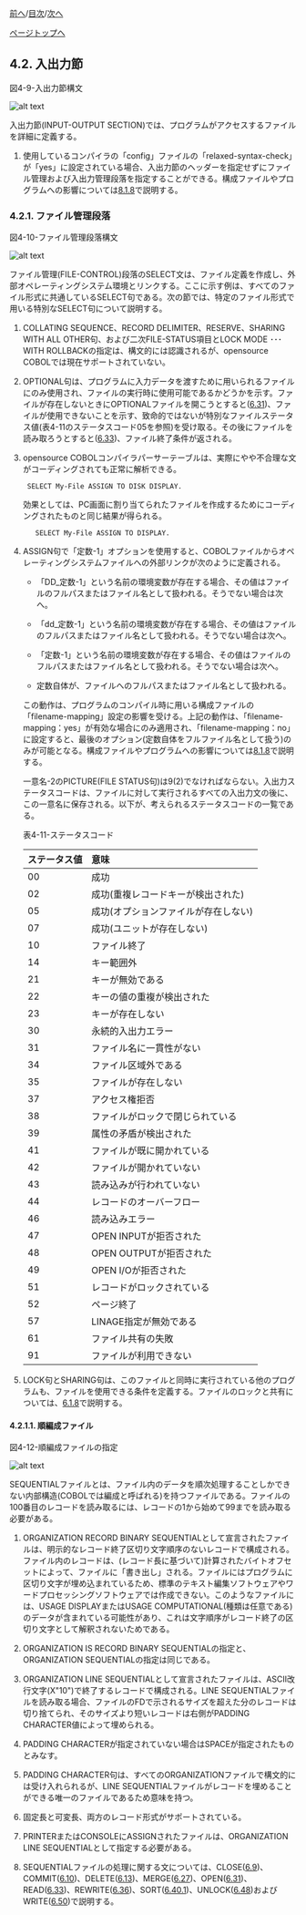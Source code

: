 <!--navi start1-->
[前へ](4-1-4.md)/[目次](https://momo2584.github.io/opensourcecobol.github.io/markdown/TOC.html)/[次へ](4-2-1-2.md)
<!--navi end1-->
<!--navi start2-->

[ページトップへ](4-2-1-1.md)
<!--navi end2-->
## 4.2. 入出力節

図4-9-入出力節構文

![alt text](Image/4-9.png)

入出力節(INPUT-OUTPUT SECTION)では、プログラムがアクセスするファイルを詳細に定義する。

1. 使用しているコンパイラの「config」ファイルの「relaxed-syntax-check」が「yes」に設定されている場合、入出力節のヘッダーを指定せずにファイル管理および入出力管理段落を指定することができる。構成ファイルやプログラムへの影響については[8.1.8](8-1-8.md)で説明する。

### 4.2.1. ファイル管理段落

図4-10-ファイル管理段落構文

![alt text](Image/4-10.png)

ファイル管理(FILE-CONTROL)段落のSELECT文は、ファイル定義を作成し、外部オペレーティングシステム環境とリンクする。ここに示す例は、すべてのファイル形式に共通しているSELECT句である。次の節では、特定のファイル形式で用いる特別なSELECT句について説明する。

1. COLLATING SEQUENCE、RECORD DELIMITER、RESERVE、SHARING WITH ALL OTHER句、および二次FILE-STATUS項目とLOCK MODE ･･･ WITH ROLLBACKの指定は、構文的には認識されるが、opensource COBOLでは現在サポートされていない。

2. OPTIONAL句は、プログラムに入力データを渡すために用いられるファイルにのみ使用され、ファイルの実行時に使用可能であるかどうかを示す。ファイルが存在しないときにOPTIONALファイルを開こうとすると([6.31](6-31.md))、ファイルが使用できないことを示す、致命的ではないが特別なファイルステータス値(表4-11のステータスコード05を参照)を受け取る。その後にファイルを読み取ろうとすると([6.33](6-33-1.md))、ファイル終了条件が返される。

3. opensource COBOLコンパイラパーサーテーブルは、実際にやや不合理な文がコーディングされても正常に解析できる。

        SELECT My-File ASSIGN TO DISK DISPLAY.

    効果としては、PC画面に割り当てられたファイルを作成するためにコーディングされたものと同じ結果が得られる。

          SELECT My-File ASSIGN TO DISPLAY.


4. ASSIGN句で「定数-1」オプションを使用すると、COBOLファイルからオペレーティングシステムファイルへの外部リンクが次のように定義される。

    - 「DD_定数-1」という名前の環境変数が存在する場合、その値はファイルのフルパスまたはファイル名として扱われる。そうでない場合は次へ。

    - 「dd_定数-1」という名前の環境変数が存在する場合、その値はファイルのフルパスまたはファイル名として扱われる。そうでない場合は次へ。

    - 「定数-1」という名前の環境変数が存在する場合、その値はファイルのフルパスまたはファイル名として扱われる。そうでない場合は次へ。

    - 定数自体が、ファイルへのフルパスまたはファイル名として扱われる。

    この動作は、プログラムのコンパイル時に用いる構成ファイルの「filename-mapping」設定の影響を受ける。上記の動作は、「filename-mapping：yes」が有効な場合にのみ適用され、「filename-mapping：no」に設定すると、最後のオプション(定数自体をフルファイル名として扱う)のみが可能となる。構成ファイルやプログラムへの影響については[8.1.8](8-1-8.md)で説明する。

    一意名-2のPICTURE(FILE STATUS句)は9(2)でなければならない。入出力ステータスコードは、ファイルに対して実行されるすべての入出力文の後に、この一意名に保存される。以下が、考えられるステータスコードの一覧である。

    表4-11-ステータスコード

    |ステータス値 | 意味  |
     | :--- | :--- |
     |00 | 成功|
     |02 | 成功(重複レコードキーが検出された)|
     |05 | 成功(オプションファイルが存在しない)|
     |07 | 成功(ユニットが存在しない)|
     |10 |ファイル終了|
     |14 |キー範囲外|
     |21 |キーが無効である|
     |22 |キーの値の重複が検出された|
     |23 |キーが存在しない|
     |30 |永続的入出力エラー|
     |31 |ファイル名に一貫性がない|
     |34 |ファイル区域外である|
     |35 |ファイルが存在しない|
     |37 |アクセス権拒否|
     |38 |ファイルがロックで閉じられている|
     |39 |属性の矛盾が検出された|
     |41 |ファイルが既に開かれている|
     |42 |ファイルが開かれていない|
     |43 |読み込みが行われていない|
     |44 |レコードのオーバーフロー|
     |46 |読み込みエラー|
     |47 |OPEN INPUTが拒否された|
     |48 |OPEN OUTPUTが拒否された|
     |49 |OPEN I/Oが拒否された|
     |51 |レコードがロックされている|
     |52 |ページ終了|
     |57 |LINAGE指定が無効である|
     |61 |ファイル共有の失敗|
     |91 |ファイルが利用できない|

5. LOCK句とSHARING句は、このファイルと同時に実行されている他のプログラムも、ファイルを使用できる条件を定義する。ファイルのロックと共有については、[6.1.8](6-1-8-1.md)で説明する。

#### 4.2.1.1. 順編成ファイル

図4-12-順編成ファイルの指定

![alt text](Image/4-12.png)

SEQUENTIALファイルとは、ファイル内のデータを順次処理することしかできない内部構造(COBOLでは編成と呼ばれる)を持つファイルである。ファイルの100番目のレコードを読み取るには、レコードの1から始めて99までを読み取る必要がある。

1. ORGANIZATION RECORD BINARY SEQUENTIALとして宣言されたファイルは、明示的なレコード終了区切り文字順序のないレコードで構成される。ファイル内のレコードは、(レコード長に基づいて)計算されたバイトオフセットによって、ファイルに「書き出し」される。ファイルにはプログラムに区切り文字が埋め込まれているため、標準のテキスト編集ソフトウェアやワードプロセッシングソフトウェアでは作成できない。このようなファイルには、USAGE DISPLAYまたはUSAGE COMPUTATIONAL(種類は任意である)のデータが含まれている可能性があり、これは文字順序がレコード終了の区切り文字として解釈されないためである。

2. ORGANIZATION IS RECORD BINARY SEQUENTIALの指定と、ORGANIZATION SEQUENTIALの指定は同じである。

3. ORGANIZATION LINE SEQUENTIALとして宣言されたファイルは、ASCII改行文字(X"10")で終了するレコードで構成される。LINE SEQUENTIALファイルを読み取る場合、ファイルのFDで示されるサイズを超えた分のレコードは切り捨てられ、そのサイズより短いレコードは右側がPADDING CHARACTER値によって埋められる。

4. PADDING CHARACTERが指定されていない場合はSPACEが指定されたものとみなす。

5. PADDING CHARACTER句は、すべてのORGANIZATIONファイルで構文的には受け入れられるが、LINE SEQUENTIALファイルがレコードを埋めることができる唯一のファイルであるため意味を持つ。

6. 固定長と可変長、両方のレコード形式がサポートされている。

7. PRINTERまたはCONSOLEにASSIGNされたファイルは、ORGANIZATION LINE SEQUENTIALとして指定する必要がある。

8. SEQUENTIALファイルの処理に関する文については、CLOSE([6.9](6-9.md))、COMMIT([6.10](6-10.md))、DELETE([6.13](6-13.md))、MERGE([6.27](6-27.md))、OPEN([6.31](6-31.md))、READ([6.33](6-33-1.md))、REWRITE([6.36](6-36.md))、SORT([6.40.1](6-40-1.md))、UNLOCK([6.48](6-48.md))およびWRITE([6.50](6-50.md))で説明する。

